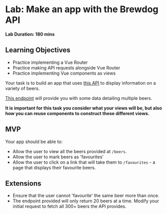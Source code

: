 # Lab: Make an app with the Brewdog API

**Lab Duration: 180 mins**

## Learning Objectives
- Practice implementing a Vue Router
- Practice making API requests alongside Vue Router
- Practice implementing Vue components as views

Your task is to build an app that uses [this API](https://punkapi.com/documentation/v2) to display information on a variety of beers.

[This endpoint](https://api.punkapi.com/v2/beers) will provide you with some data detailing multiple beers.

**It is important for this task you consider what your views will be, but also how you can reuse components to construct these different views.**

## MVP

Your app should be able to:

- Allow the user to view all the beers provided at `/beers`.
- Allow the user to mark beers as 'favourites'
- Allow the user to click on a link that will take them to `/favourites` - a page that displays their favourite beers.

## Extensions

- Ensure that the user cannot 'favourite' the same beer more than once.
- The endpoint provided will only return 20 beers at a time. Modify your initial request to fetch all 300+ beers the API provides.
